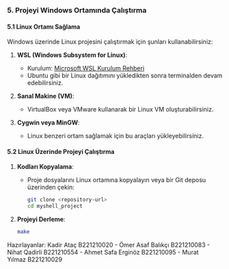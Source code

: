 ### **5. Projeyi Windows Ortamında Çalıştırma**

#### 5.1 **Linux Ortamı Sağlama**
Windows üzerinde Linux projesini çalıştırmak için şunları kullanabilirsiniz:
1. **WSL (Windows Subsystem for Linux)**:
   - Kurulum: [Microsoft WSL Kurulum Rehberi](https://learn.microsoft.com/en-us/windows/wsl/install)
   - Ubuntu gibi bir Linux dağıtımını yükledikten sonra terminalden devam edebilirsiniz.

2. **Sanal Makine (VM)**:
   - VirtualBox veya VMware kullanarak bir Linux VM oluşturabilirsiniz.

3. **Cygwin veya MinGW**:
   - Linux benzeri ortam sağlamak için bu araçları yükleyebilirsiniz.

#### 5.2 **Linux Üzerinde Projeyi Çalıştırma**
1. **Kodları Kopyalama**:
   - Proje dosyalarını Linux ortamına kopyalayın veya bir Git deposu üzerinden çekin:
     ```bash
     git clone <repository-url>
     cd myshell_project
     ```

2. **Projeyi Derleme**:
   ```bash
   make


Hazırlayanlar:
Kadir Ataç B221210020 - Ömer Asaf Balıkçı B221210083 - Nihat Qadirli B221210554 - Ahmet Safa Erginöz B221210095 - Murat Yılmaz B221210029